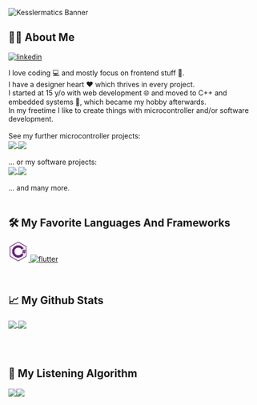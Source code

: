 <!--START_SECTION:waka-->
<!--END_SECTION:waka-->

![Kesslermatics Banner](https://user-images.githubusercontent.com/63284475/213759601-196e55d1-b90a-4441-8b5a-3cc3efcf7102.png)

<h2 align="left">👨‍💻 About Me</h2>
<a href='https://www.linkedin.com/in/robert-kessler-69b496208/'><img alt="linkedin" src="https://raw.githubusercontent.com/rahul-jha98/rahul-jha98/561d474902b59c7429ec22bb73e225696c27b202/assets/linkedin.svg" height='18px'/></a>

I love coding 💻 and mostly focus on frontend stuff 📱. <br/>
I have a designer heart ❤ which thrives in every project. <br/>
I started at 15 y/o with web development 🌐 and moved to C++ and embedded systems 🚗, which became my hobby afterwards. <br/>
In my freetime I like to create things with microcontroller and/or software development. <br/> <br/>
See my further microcontroller projects: <br/>
<a href="https://github.com/kesslermatics/Spiderrobot">
  <img align="center" src="https://github-readme-stats.vercel.app/api/pin/?username=kesslermatics&repo=spiderrobot&theme=vision-friendly-dark" />
</a>
<a href="https://github.com/kesslermatics/Garduino">
  <img align="center" src="https://github-readme-stats.vercel.app/api/pin/?username=kesslermatics&repo=garduino&theme=vision-friendly-dark" />
</a> <br/> <br/>
... or my software projects: <br/>
<a href="https://github.com/kesslermatics/Genetic-algorithms">
  <img align="center" src="https://github-readme-stats.vercel.app/api/pin/?username=kesslermatics&repo=Genetic-algorithms&theme=vision-friendly-dark" />
</a>
<a href="https://github.com/kesslermatics/subscriptionmanager">
  <img align="center" src="https://github-readme-stats.vercel.app/api/pin/?username=kesslermatics&repo=subscriptionmanager&theme=vision-friendly-dark" />
</a>
<br/> <br/>
... and many more.
<br/> <br/>

<h2 align="left" id="macropower-tech">🛠 My Favorite Languages And Frameworks</h2>
<p align="left"> 
<a href="https://www.w3schools.com/cs" target="_blank"> <img src="https://github.com/devicons/devicon/blob/master/icons/csharp/csharp-line.svg" alt="csharp" width="40" height="40"/> </a> 
<a href="https://flutter.dev" target="_blank"> <img src="https://www.vectorlogo.zone/logos/flutterio/flutterio-icon.svg" alt="flutter" width="40" height="40"/> </a>
</p>
<br/> 

<h2 align="left" id="macropower-tech">📈 My Github Stats</h2>
<p align="left"> 
<a href="https://github.com/anuraghazra/github-readme-stats">
  <img align="center" src="https://github-readme-stats.vercel.app/api?username=kesslermatics&show_icons=true&theme=vision-friendly-dark" />
</a>
<a href="https://github.com/anuraghazra/convoychat">
  <img align="center" src="https://github-readme-stats.vercel.app/api/top-langs/?username=kesslermatics&theme=vision-friendly-dark&layout=compact" />
</a>
  </p>
<br/> <br/>

<h2 align="left" id="macropower-tech">🎵 My Listening Algorithm</h2>

<a href="https://open.spotify.com/user/the_losst?si=1d4a2d5ac8cf4bf1">
  <img align="left" src="https://spotify-recently-played-readme.vercel.app/api?user=the_losst&unique=true&count=7" />
</a>
<a href="https://spotify-github-profile.vercel.app/api/view?uid=the_losst&redirect=true">
  <img align="left" src="https://spotify-github-profile.vercel.app/api/view?uid=the_losst&cover_image=true&theme=default&show_offline=true&background_color=121212&bar_color=53b14f&bar_color_cover=true"/>
</a>

